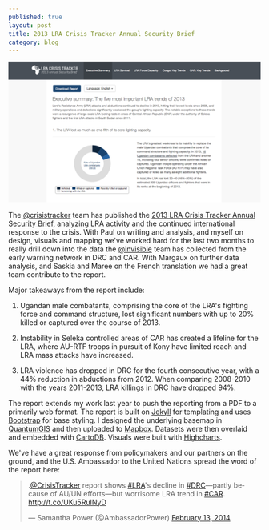 ```yaml
---
published: true
layout: post
title: 2013 LRA Crisis Tracker Annual Security Brief
category: blog
---
```


<a href="http://reports.lracrisistracker.com/en/annual-2013">
  <img class="post-image" src="/images/annual-2014.png">
</a>

The [@crisistracker](http://twitter.com/crisistracker) team has published the [2013 LRA Crisis Tracker Annual Security Brief](http://reports.lracrisistracker.com/en/annual-2013), analyzing LRA activity and the continued international response to the crisis. With Paul on writing and analysis, and myself on design, visuals and mapping we've worked hard for the last two months to really drill down into the data the [@invisible](http://twitter.com/invisible) team has collected from the early warning network in DRC and CAR. With Margaux on further data analysis, and Saskia and Maree on the French translation we had a great team contribute to the report.

Major takeaways from the report include:

1. Ugandan male combatants, comprising the core of the LRA's fighting force and command structure, lost significant numbers with up to 20% killed or captured over the course of 2013.

2. Instability in Seleka controlled areas of CAR has created a lifeline for the LRA, where AU-RTF troops in pursuit of Kony have limited reach and LRA mass attacks have increased.

3. LRA violence has dropped in DRC for the fourth consecutive year, with a 44% reduction in abductions from 2012. When comparing 2008-2010 with the years 2011-2013, LRA killings in DRC have dropped 94%.

The report extends my work last year to push the reporting from a PDF to a primarily web format. The report is built on [Jekyll](http://http://jekyllrb.com/) for templating and uses [Bootstrap](http://getbootstrap.com/) for base styling. I designed the underlying basemap in [QuantumGIS](http://www.qgis.org/) and then uploaded to [Mapbox](http://mapbox.com). Datasets were then overlaid and embedded with [CartoDB](http://cartodb.com/). Visuals were built with [Highcharts](http://www.highcharts.com/).

We've have a great response from policymakers and our partners on the ground, and the U.S. Ambassador to the United Nations spread the word of the report here:

<div class="tweet">
  <blockquote class="twitter-tweet" lang="en"><p>.<a href="https://twitter.com/CrisisTracker">@CrisisTracker</a> report shows <a href="https://twitter.com/search?q=%23LRA&amp;src=hash">#LRA</a>&#39;s decline in <a href="https://twitter.com/search?q=%23DRC&amp;src=hash">#DRC</a>—partly because of AU/UN efforts—but worrisome LRA trend in <a href="https://twitter.com/search?q=%23CAR&amp;src=hash">#CAR</a>. <a href="http://t.co/UKu5RuINyD">http://t.co/UKu5RuINyD</a></p>&mdash; Samantha Power (@AmbassadorPower) <a href="https://twitter.com/AmbassadorPower/statuses/433996932466212864">February 13, 2014</a></blockquote>
  <script async src="//platform.twitter.com/widgets.js" charset="utf-8"></script>
</div>